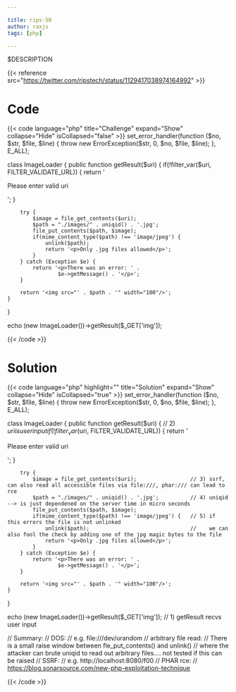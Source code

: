 ```yaml
---

title: rips-50
author: raxjs
tags: [php]

---
```


$DESCRIPTION

<!--more-->
{{< reference src="https://twitter.com/ripstech/status/1129417038974164992" >}}

# Code
{{< code language="php"  title="Challenge" expand="Show" collapse="Hide" isCollapsed="false" >}}
set_error_handler(function ($no, $str, $file, $line) {
    throw new ErrorException($str, 0, $no, $file, $line);
}, E_ALL);

class ImageLoader {
    public function getResult($uri) {
        if(!filter_var($uri, FILTER_VALIDATE_URL)) {
            return '<p>Please enter valid uri</p>';
        }

        try {
            $image = file_get_contents($uri);
            $path = "./images/" . uniqid() . '.jpg';
            file_put_contents($path, $image);
            if(mime_content_type($path) !== 'image/jpeg') {
                unlink($path);
                return '<p>Only .jpg files allowed</p>';
            }
        } catch (Exception $e) {
            return '<p>There was an error: ' .
                    $e->getMessage() . '</p>';
        }

        return '<img src="' . $path . '" width="100"/>';
    }
}

echo (new ImageLoader())->getResult($_GET['img']);

{{< /code >}}

# Solution
{{< code language="php" highlight="" title="Solution" expand="Show" collapse="Hide" isCollapsed="true" >}}
set_error_handler(function ($no, $str, $file, $line) {
    throw new ErrorException($str, 0, $no, $file, $line);
}, E_ALL);

class ImageLoader {
    public function getResult($uri) {                         // 2) $uri is user input
        if(!filter_var($uri, FILTER_VALIDATE_URL)) {
            return '<p>Please enter valid uri</p>';
        }

        try {
            $image = file_get_contents($uri);                 // 3) ssrf, can also read all accessible files via file:///, phar:/// can lead to rce
            $path = "./images/" . uniqid() . '.jpg';          // 4) uniqid --> is just dependened on the server time in micro seconds
            file_put_contents($path, $image);
            if(mime_content_type($path) !== 'image/jpeg') {   // 5) if this errors the file is not unlinked
                unlink($path);                                //    we can also fool the check by adding one of the jpg magic bytes to the file
                return '<p>Only .jpg files allowed</p>';
            }
        } catch (Exception $e) {
            return '<p>There was an error: ' .
                    $e->getMessage() . '</p>';
        }

        return '<img src="' . $path . '" width="100"/>';
    }
}

echo (new ImageLoader())->getResult($_GET['img']);              // 1) getResult recvs user input

// Summary:
// DOS:
//     e.g. file:///dev/urandom
// arbitrary file read:
//     There is a small raise window between fle_put_contents() and unlink()
//     where the attacker can brute uniqid to read out arbitrary files.... not tested if this can be raised
// SSRF:
//     e.g. http://localhost:8080/f00
// PHAR rce:
//     https://blog.sonarsource.com/new-php-exploitation-technique

{{< /code >}}